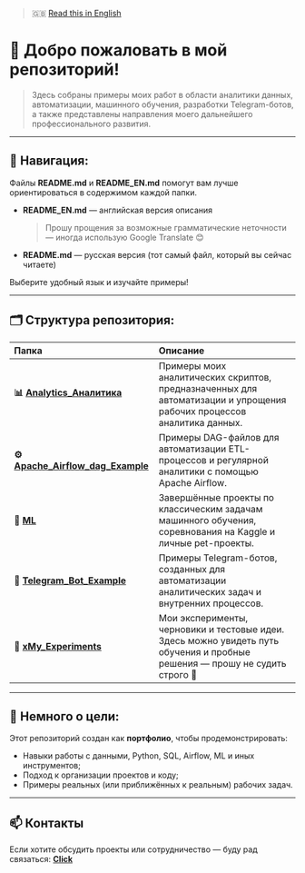 > 🇬🇧 [Read this in English](README_EN.md)

# 👋 Добро пожаловать в мой репозиторий!

> Здесь собраны примеры моих работ в области аналитики данных, автоматизации, машинного обучения, разработки Telegram-ботов, а также представлены направления моего дальнейшего профессионального развития.

---

## 📘 Навигация:

Файлы **README.md** и **README_EN.md** помогут вам лучше ориентироваться в содержимом каждой папки.

- **README_EN.md** — английская версия описания  
  > Прошу прощения за возможные грамматические неточности — иногда использую Google Translate 😊

- **README.md** — русская версия (тот самый файл, который вы сейчас читаете)

Выберите удобный язык и изучайте примеры!

---

## 🗂️ Структура репозитория:

| Папка | Описание |
|:------|:----------|
| **📊 [Analytics_Аналитика](Analytics_Аналитика/)** | Примеры моих аналитических скриптов, предназначенных для автоматизации и упрощения рабочих процессов аналитика данных. |
| **⚙️ [Apache_Airflow_dag_Example](Apache_Airflow_dag_Example/)** | Примеры DAG-файлов для автоматизации ETL-процессов и регулярной аналитики с помощью Apache Airflow. |
| **🤖 [ML](ML/)** | Завершённые проекты по классическим задачам машинного обучения, соревнования на Kaggle и личные pet-проекты. |
| **💬 [Telegram_Bot_Example](Telegram_Bot_Example/)** | Примеры Telegram-ботов, созданных для автоматизации аналитических задач и внутренних процессов. |
| **🧪 [xMy_Experiments](xMy_Experiments/)** | Мои эксперименты, черновики и тестовые идеи. Здесь можно увидеть путь обучения и пробные решения — прошу не судить строго 🙂 |

---

## 🧭 Немного о цели:

Этот репозиторий создан как **портфолио**, чтобы продемонстрировать:
- Навыки работы с данными, Python, SQL, Airflow, ML и иных инструментов;
- Подход к организации проектов и коду;
- Примеры реальных (или приближённых к реальным) рабочих задач.

---

## 📫 Контакты

Если хотите обсудить проекты или сотрудничество — буду рад связаться:
[**Click**](https://github.com/JustLikeF1re)


